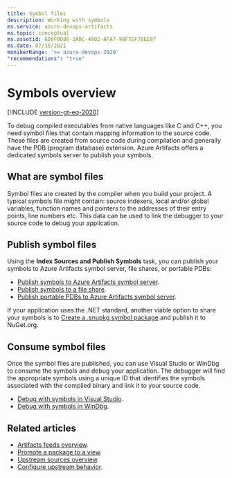 ```yaml
---
title: Symbol files
description: Working with symbols
ms.service: azure-devops-artifacts
ms.topic: conceptual
ms.assetid: 6D0F0D86-2ADC-4902-AFA7-98F7EF78EE07
ms.date: 07/15/2021
monikerRange: '>= azure-devops-2020'
"recommendations": "true"
---
```


# Symbols overview

[!INCLUDE [version-gt-eq-2020](../../includes/version-gt-eq-2020.md)]

To debug compiled executables from native languages like C and C++, you need symbol files that contain mapping information to the source code. These files are created from source code during compilation and generally have the PDB (program database) extension. Azure Artifacts offers a dedicated symbols server to publish your symbols.

## What are symbol files

Symbol files are created by the compiler when you build your project. A typical symbols file might contain: source indexers, local and/or global variables, function names and pointers to the addresses of their entry points, line numbers etc. This data can be used to link the debugger to your source code to debug your application.

## Publish symbol files

Using the **Index Sources and Publish Symbols** task, you can publish your symbols to Azure Artifacts symbol server, file shares, or portable PDBs:  

- [Publish symbols to Azure Artifacts symbol server](../../pipelines/artifacts/symbols.md#publish-symbols-to-azure-artifacts-symbol-server).
- [Publish symbols to a file share](../../pipelines/artifacts/symbols.md#publish-symbols-to-a-file-share).
- [Publish portable PDBs to Azure Artifacts symbol server](../../pipelines/artifacts/symbols.md#publish-portable-pdbs-to-azure-artifacts-symbol-server).

If your application uses the .NET standard, another viable option to share your symbols is to [Create a .snupkg symbol package](/nuget/create-packages/symbol-packages-snupkg#creating-a-symbol-package) and publish it to NuGet.org.

## Consume symbol files

Once the symbol files are published, you can use Visual Studio or WinDbg to consume the symbols and debug your application. The debugger will find the appropriate symbols using a unique ID that identifies the symbols associated with the compiled binary and link it to your source code.

- [Debug with symbols in Visual Studio](../symbols/debug-with-symbols-visual-studio.md).
- [Debug with symbols in WinDbg](../symbols/debug-with-symbols-windbg.md).
 
## Related articles

- [Artifacts feeds overview](./feeds.md).
- [Promote a package to a view](../feeds/views.md).
- [Upstream sources overview](./upstream-sources.md).
- [Configure upstream behavior](./upstream-behavior.md).
